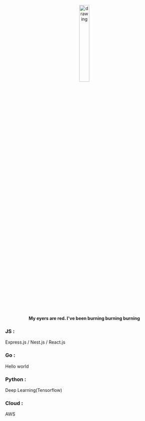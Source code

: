<p align="center">
  <img src="https://user-images.githubusercontent.com/108582413/207043190-12ae81c4-02b1-4c36-9176-6b5309d06bc1.png" alt="drawing" width="25%"/>
</p>
<p align="center">
  <b align="center"> My eyers are red. I've been burning burning burning </b>
</p>

### JS : ###
Express.js / Nest.js / React.js
### Go : ###
Hello world
### Python : ###
Deep Learning(Tensorflow)
### Cloud : ###
AWS
